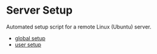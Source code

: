 # Server Setup
Automated setup script for a remote Linux (Ubuntu) server.

- [global setup](./global/README.md)
- [user setup](./user/README.md)
